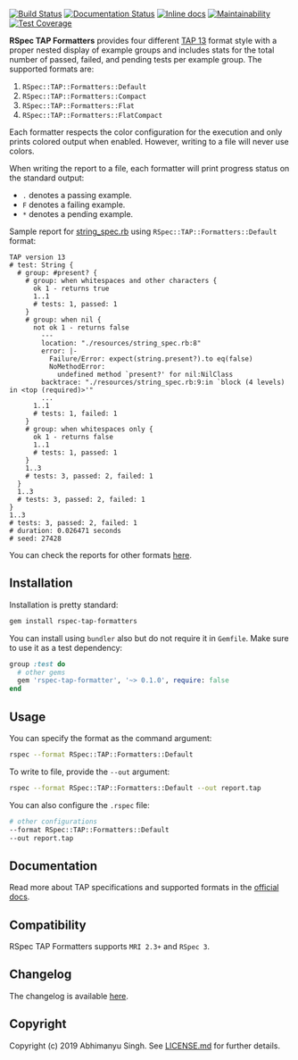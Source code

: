 [![Build Status](https://travis-ci.com/avmnu-sng/rspec-tap-formatters.svg?branch=master)](https://travis-ci.com/avmnu-sng/rspec-tap-formatters)
[![Documentation Status](https://readthedocs.org/projects/rspec-tap-formatters/badge/?version=latest)](https://rspec-tap-formatters.readthedocs.io/en/latest/?badge=latest)
[![Inline docs](http://inch-ci.org/github/avmnu-sng/rspec-tap-formatters.svg?branch=master)](http://inch-ci.org/github/avmnu-sng/rspec-tap-formatters)
[![Maintainability](https://api.codeclimate.com/v1/badges/7dd41099b7e8569fc7ec/maintainability)](https://codeclimate.com/github/avmnu-sng/rspec-tap-formatters/maintainability)
[![Test Coverage](https://api.codeclimate.com/v1/badges/7dd41099b7e8569fc7ec/test_coverage)](https://codeclimate.com/github/avmnu-sng/rspec-tap-formatters/test_coverage)

**RSpec TAP Formatters** provides four different [TAP 13](https://testanything.org/tap-version-13-specification.html) format style with 
a proper nested display of example groups and includes stats for the total 
number of passed, failed, and pending tests per example group. The supported 
formats are:

1. `RSpec::TAP::Formatters::Default`
2. `RSpec::TAP::Formatters::Compact`
3. `RSpec::TAP::Formatters::Flat`
4. `RSpec::TAP::Formatters::FlatCompact`

Each formatter respects the color configuration for the execution and only 
prints colored output when enabled. However, writing to a file will never use 
colors.

When writing the report to a file, each formatter will print progress status 
on the standard output:
- `.` denotes a passing example.
- `F` denotes a failing example.
- `*` denotes a pending example.

Sample report for [string_spec.rb](resources/string_spec.rb) using 
`RSpec::TAP::Formatters::Default` format:
```text
TAP version 13
# test: String {
  # group: #present? {
    # group: when whitespaces and other characters {
      ok 1 - returns true
      1..1
      # tests: 1, passed: 1
    }
    # group: when nil {
      not ok 1 - returns false
        ---
        location: "./resources/string_spec.rb:8"
        error: |-
          Failure/Error: expect(string.present?).to eq(false)
          NoMethodError:
            undefined method `present?' for nil:NilClass
        backtrace: "./resources/string_spec.rb:9:in `block (4 levels) in <top (required)>'"
        ...
      1..1
      # tests: 1, failed: 1
    }
    # group: when whitespaces only {
      ok 1 - returns false
      1..1
      # tests: 1, passed: 1
    }
    1..3
    # tests: 3, passed: 2, failed: 1
  }
  1..3
  # tests: 3, passed: 2, failed: 1
}
1..3
# tests: 3, passed: 2, failed: 1
# duration: 0.026471 seconds
# seed: 27428
```

You can check the reports for other formats [here](resources/reports).

## Installation

Installation is pretty standard:
```sh
gem install rspec-tap-formatters
```

You can install using `bundler` also but do not require it in `Gemfile`.
Make sure to use it as a test dependency:
```ruby
group :test do
  # other gems
  gem 'rspec-tap-formatter', '~> 0.1.0', require: false
end
```

## Usage

You can specify the format as the command argument:
```sh
rspec --format RSpec::TAP::Formatters::Default
```

To write to file, provide the `--out` argument:
```sh
rspec --format RSpec::TAP::Formatters::Default --out report.tap
```

You can also configure the `.rspec` file:
```sh
# other configurations
--format RSpec::TAP::Formatters::Default
--out report.tap
```

## Documentation

Read more about TAP specifications and supported formats in the [official docs](https://rspec-tap-formatters.readthedocs.io/en/latest/).

## Compatibility
RSpec TAP Formatters supports `MRI 2.3+` and `RSpec 3`.

## Changelog

The changelog is available [here](CHANGELOG.md).

## Copyright
Copyright (c) 2019 Abhimanyu Singh. See [LICENSE.md](LICENSE.md) for
further details.
